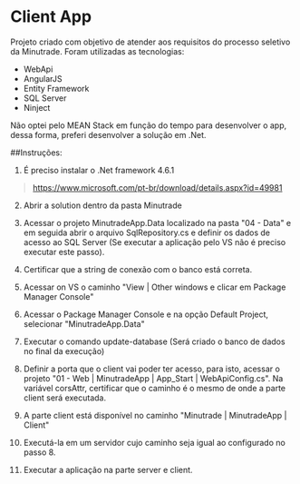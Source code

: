 # Client App
Projeto criado com objetivo de atender aos requisitos do processo seletivo da Minutrade. Foram utilizadas as tecnologias:
- WebApi
- AngularJS
- Entity Framework
- SQL Server
- Ninject

Não optei pelo MEAN Stack em função do tempo para desenvolver o app, dessa forma, preferi desenvolver a solução em .Net.

##Instruções:
1. É preciso instalar o .Net framework 4.6.1
 > https://www.microsoft.com/pt-br/download/details.aspx?id=49981

2. Abrir a solution dentro da pasta Minutrade

3. Acessar o projeto MinutradeApp.Data localizado na pasta "04 - Data" e em seguida abrir o arquivo SqlRepository.cs e definir os dados de acesso ao SQL Server (Se executar a aplicação pelo VS não é preciso executar este passo).

4. Certificar que a string de conexão com o banco está correta.

5. Acessar on VS o caminho "View | Other windows e clicar em Package Manager Console"

6. Acessar o Package Manager Console e na opção Default Project, selecionar "MinutradeApp.Data"

7. Executar o comando update-database (Será criado o banco de dados no final da execução)

8. Definir a porta que o client vai poder ter acesso, para isto, acessar o projeto "01 - Web | MinutradeApp | App_Start | WebApiConfig.cs". Na variável corsAttr, certificar que o caminho é o mesmo de onde a parte client será executada.

9. A parte client está disponível no caminho "Minutrade | MinutradeApp | Client"

10. Executá-la em um servidor cujo caminho seja igual ao configurado no passo 8.

11. Executar a aplicação na parte server e client.



